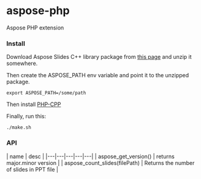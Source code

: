 # aspose-php
Aspose PHP extension

### Install

Download Aspose Slides C++ library package from [this page](https://products.aspose.com/slides/cpp) and unzip it somewhere.

Then create the ASPOSE_PATH env variable and point it to the unzipped package.

```
export ASPOSE_PATH=/some/path
```

Then install [PHP-CPP](https://www.php-cpp.com/)

Finally, run this:

```
./make.sh
```

### API

| name  | desc  | 
|---|---|---|---|---|
| aspose_get_version()  |  returns major.minor version |
| aspose_count_slides(filePath)  | Returns the number of slides in PPT file  | 


